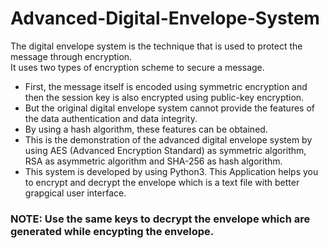 # Advanced-Digital-Envelope-System

The digital envelope system is the technique that is used to protect the message through encryption.<br>
It uses two types of encryption scheme to secure a message.
-  First, the message itself is encoded using symmetric encryption and then the session key is also encrypted using public-key encryption.
-  But the original digital envelope system cannot provide the features of the data authentication and data integrity.
-  By using a hash algorithm, these features can be obtained. 
-  This is the demonstration of the advanced digital envelope system by using AES (Advanced Encryption Standard) as symmetric algorithm, RSA as asymmetric algorithm and SHA-256 as hash algorithm. 
-  This system is developed by using Python3.
This Application helps you to encrypt and decrypt the envelope which is a text file with better grapgical user interface.<br>
### NOTE: Use the same keys to decrypt the envelope which are generated while encypting the envelope.
